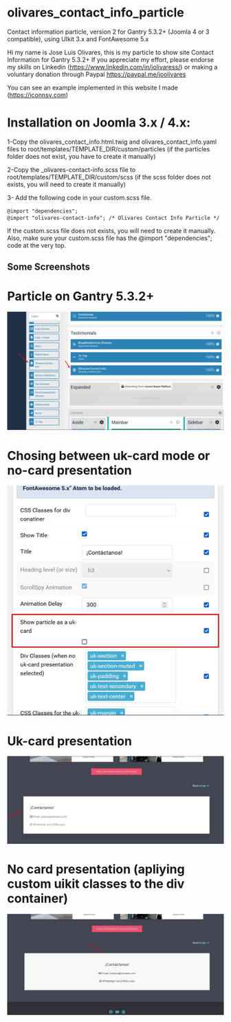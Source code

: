 # olivares_contact_info_particle
Contact information particle, version 2  for Gantry 5.3.2+ (Joomla 4 or 3 compatible), using UIkit 3.x and FontAwesome 5.x

Hi my name is Jose Luis Olivares, this is my particle to show site Contact Information for Gantry 5.3.2+ 
If you appreciate my effort, please endorse my skills on Linkedin (https://www.linkedin.com/in/jolivaress/) or making a voluntary donation through Paypal https://paypal.me/joolivares 

You can see an example implemented in this website I made (https://iconnsv.com)

# Installation on Joomla 3.x / 4.x:

1-Copy the olivares_contact_info.html.twig and olivares_contact_info.yaml files to root/templates/TEMPLATE_DIR/custom/particles (if the particles folder does not exist, you have to create it manually)

2-Copy the _olivares-contact-info.scss file to root/templates/TEMPLATE_DIR/custom/scss (if the scss folder does not exists, you will need to create it manually)

3- Add the following code in your custom.scss file.

	@import "dependencies";
	@import "olivares-contact-info"; /* Olivares Contact Info Particle */

  If the custom.scss file does not exists, you will need to create it manually. Also, make sure your custom.scss file has the @import "dependencies"; code at the very top.

## Some Screenshots

# Particle on Gantry 5.3.2+
![gantry5-particle]( ./no-copy-imgs/agregar-particle.jpg?raw=true "Add particle")

# Chosing between uk-card mode or no-card presentation
![presentation-mode](./no-copy-imgs/presentacion.jpg?raw=true "Presentation")

# Uk-card presentation 
![card-mode]( ./no-copy-imgs/card-mode.jpg?raw=true "Card mode")

# No card presentation (apliying custom uikit classes to the div container)
![nocard-mode]( ./no-copy-imgs/nocard-mode.jpg?raw=true "No-card mode")
